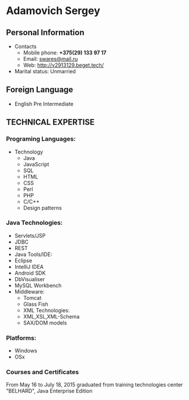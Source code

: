 # Adamovich Sergey

## Personal Information
* Contacts
	* Mobile phone: **+375(29) 133 97 17**
	* Email: 	swares@mail.ru
	* Web:		http://v2913129.beget.tech/
* Marital status:	Unmarried

## Foreign Language
* English			 Pre Intermediate

## TECHNICAL EXPERTISE
### Programing Languages:
* Technology		 
	* Java		
	* JavaScript	
	* SQL		
	* HTML	
	* CSS		
	* Perl
	* PHP
	* C/C++	
	* Design patterns
### Java Technologies:
* Servlets/JSP	
* JDBC
* REST
* Java Tools/IDE:
* Eclipse		
* IntelliJ IDEA
* Android SDK
* DbVisualiser
* MySQL Workbench
* Middleware:
	* Tomcat		
	* Glass Fish
	* XML Technologies:
	* XML,XSL,XML-Schema
	* SAX/DOM models
### Platforms:
* Windows
* OSx

### Courses and Certificates
From May 16 to July 18, 2015 graduated from training technologies center "BELHARD", Java Enterprise Edition
